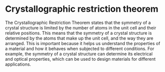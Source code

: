 # Crystallographic restriction theorem

The Crystallographic Restriction Theorem states that the symmetry of a crystal structure is limited by the number of atoms in the unit cell and their relative positions. This means that the symmetry of a crystal structure is determined by the atoms that make up the unit cell, and the way they are arranged. This is important because it helps us understand the properties of a material and how it behaves when subjected to different conditions. For example, the symmetry of a crystal structure can determine its electrical and optical properties, which can be used to design materials for different applications.
